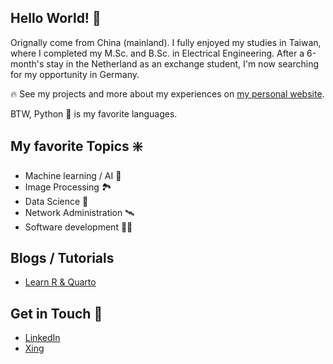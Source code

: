 ## Hello World! 👋

Orignally come from China (mainland). I fully enjoyed my studies in Taiwan, where I completed my M.Sc. and B.Sc. in Electrical Engineering. After a 6-month's stay in the Netherland as an exchange student, I'm now searching for my opportunity in Germany. 

🔥 See my projects and more about my experiences on [my personal website](https://yuchen-xue.notion.site/Yuchen-Xue-M-Sc-d20b6d8537bf45b5aee1dd2a72ff6bd6).

BTW, Python 🐍 is my favorite languages. 

## My favorite Topics ❇️

* Machine learning / AI 🤖
* Image Processing 🏞
* Data Science 🧪
* Network Administration 🛰 
* Software development 🧑‍💻

## Blogs / Tutorials

* [Learn R & Quarto](https://yuchen-xue.github.io/Learn-R-Quarto/)

## Get in Touch 👋

- [LinkedIn](https://www.linkedin.com/in/sean-yuchen-xue/)
- [Xing](https://www.xing.com/profile/Yuchen_Xue2)
